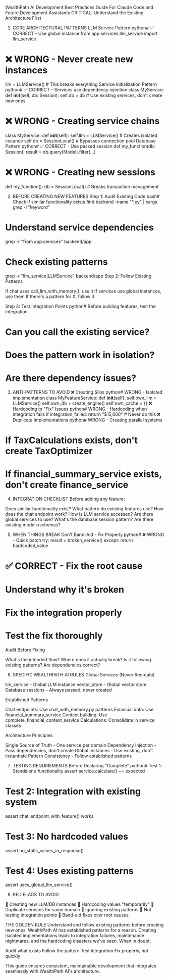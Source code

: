  WealthPath AI Development Best Practices Guide
For Claude Code and Future Development Assistants
CRITICAL: Understand the Existing Architecture First

1. CORE ARCHITECTURAL PATTERNS
LLM Service Pattern
python# ✅ CORRECT - Use global instance
from app.services.llm_service import llm_service

# ❌ WRONG - Never create new instances
llm = LLMService()  # This breaks everything
Service Initialization Pattern
python# ✅ CORRECT - Services use dependency injection
class MyService:
    def __init__(self, db: Session):
        self.db = db
        # Use existing services, don't create new ones

# ❌ WRONG - Creating service chains
class MyService:
    def __init__(self):
        self.llm = LLMService()  # Creates isolated instance
        self.db = SessionLocal()  # Bypasses connection pool
Database Pattern
python# ✅ CORRECT - Use passed session
def my_function(db: Session):
    result = db.query(Model).filter(...)

# ❌ WRONG - Creating new sessions
def my_function():
    db = SessionLocal()  # Breaks transaction management

2. BEFORE CREATING NEW FEATURES
Step 1: Audit Existing Code
bash# Check if similar functionality exists
find backend -name "*.py" | xargs grep -l "keyword"

# Understand service dependencies
grep -r "from app.services" backend/app

# Check existing patterns
grep -r "llm_service\|LLMService" backend/app
Step 2: Follow Existing Patterns

If chat uses call_llm_with_memory(), use it
If services use global instances, use them
If there's a pattern for X, follow it

Step 3: Test Integration Points
python# Before building features, test the integration
# Can you call the existing service?
# Does the pattern work in isolation?
# Are there dependency issues?

3. ANTI-PATTERNS TO AVOID
❌ Creating Silos
python# WRONG - Isolated implementation
class MyFeatureService:
    def __init__(self):
        self.own_llm = LLMService()
        self.own_db = create_engine()
        self.own_cache = {}
❌ Hardcoding to "Fix" Issues
python# WRONG - Hardcoding when integration fails
if integration_failed:
    return "$15,000"  # Never do this
❌ Duplicate Implementations
python# WRONG - Creating parallel systems
# If TaxCalculations exists, don't create TaxOptimizer
# If financial_summary_service exists, don't create finance_service

4. INTEGRATION CHECKLIST
Before adding any feature:

 Does similar functionality exist?
 What pattern do existing features use?
 How does the chat endpoint work?
 How is LLM service accessed?
 Are there global services to use?
 What's the database session pattern?
 Are there existing models/schemas?


5. WHEN THINGS BREAK
Don't Band-Aid - Fix Properly
python# ❌ WRONG - Quick patch
try:
    result = broken_service()
except:
    return hardcoded_value

# ✅ CORRECT - Fix the root cause
# Understand why it's broken
# Fix the integration properly
# Test the fix thoroughly
Audit Before Fixing

What's the intended flow?
Where does it actually break?
Is it following existing patterns?
Are dependencies correct?


6. SPECIFIC WEALTHPATH AI RULES
Global Services (Never Recreate)

llm_service - Global LLM instance
vector_store - Global vector store
Database sessions - Always passed, never created

Established Patterns

Chat endpoints: Use chat_with_memory.py patterns
Financial data: Use financial_summary_service
Context building: Use complete_financial_context_service
Calculations: Consolidate in service classes

Architecture Principles

Single Source of Truth - One service per domain
Dependency Injection - Pass dependencies, don't create
Global Instances - Use existing, don't instantiate
Pattern Consistency - Follow established patterns


7. TESTING REQUIREMENTS
Before Declaring "Complete"
python# Test 1: Standalone functionality
assert service.calculate() == expected

# Test 2: Integration with existing system
assert chat_endpoint_with_feature() works

# Test 3: No hardcoded values
assert no_static_values_in_response()

# Test 4: Uses existing patterns
assert uses_global_llm_service()

8. RED FLAGS TO AVOID

🚩 Creating new LLM/DB instances
🚩 Hardcoding values "temporarily"
🚩 Duplicate services for same domain
🚩 Ignoring existing patterns
🚩 Not testing integration points
🚩 Band-aid fixes over root causes


THE GOLDEN RULE
Understand and follow existing patterns before creating new ones.
WealthPath AI has established patterns for a reason. Creating isolated implementations leads to integration failures, maintenance nightmares, and the hardcoding disasters we've seen.
When in doubt:

Audit what exists
Follow the pattern
Test integration
Fix properly, not quickly

This guide ensures consistent, maintainable development that integrates seamlessly with WealthPath AI's architecture.